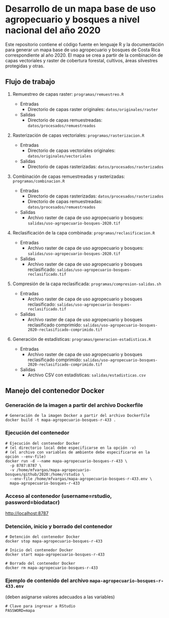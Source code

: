 # Desarrollo de un mapa base de uso agropecuario y bosques a nivel nacional del año 2020
Este repositorio contiene el código fuente en lenguaje R y la documentación para generar un mapa base de uso agropecuario y bosques de Costa Rica correspondiente al año 2020. El mapa se crea a partir de la combinación de capas vectoriales y raster de cobertura forestal, cultivos, áreas silvestres protegidas y otras.

## Flujo de trabajo

1. Remuestreo de capas raster: `programas/remuestreo.R`
    - Entradas
        - Directorio de capas raster originales: `datos/originales/raster`
    - Salidas
        - Directorio de capas remuestreadas: `datos/procesados/remuestreados`
        
2. Rasterización de capas vectoriales: `programas/rasterizacion.R`
    - Entradas
        - Directorio de capas vectoriales originales: `datos/originales/vectoriales`
    - Salidas
        - Directorio de capas rasterizadas: `datos/procesados/rasterizados`
        
3. Combinación de capas remuestreadas y rasterizadas: `programas/combinacion.R`
    - Entradas
        - Directorio de capas rasterizadas: `datos/procesados/rasterizados`
        - Directorio de capas remuestreadas: `datos/procesados/remuestreados`
    - Salidas
        - Archivo raster de capa de uso agropecuario y bosques: `salidas/uso-agropecuario-bosques-2020.tif`
        
4. Reclasificación de la capa combinada: `programas/reclasificacion.R`
    - Entradas
        - Archivo raster de capa de uso agropecuario y bosques: `salidas/uso-agropecuario-bosques-2020.tif`
    - Salidas
        - Archivo raster de capa de uso agropecuario y bosques reclasificado: `salidas/uso-agropecuario-bosques-reclasificado.tif`
        
5. Compresión de la capa reclasificada: `programas/compresion-salidas.sh`
    - Entradas
        - Archivo raster de capa de uso agropecuario y bosques reclasificado: `salidas/uso-agropecuario-bosques-reclasificado.tif`
    - Salidas
        - Archivo raster de capa de uso agropecuario y bosques reclasificado comprimido: `salidas/uso-agropecuario-bosques-2020-reclasificado-comprimido.tif`
        
6. Generación de estadísticas: `programas/generacion-estadisticas.R`
    - Entradas
        - Archivo raster de capa de uso agropecuario y bosques reclasificado comprimido: `salidas/uso-agropecuario-bosques-2020-reclasificado-comprimido.tif`
    - Salidas
        - Archivo CSV con estadísticas: `salidas/estadisticas.csv`

## Manejo del contenedor Docker

### Generación de la imagen a partir del archivo Dockerfile
```shell
# Generación de la imagen Docker a partir del archivo Dockerfile
docker build -t mapa-agropecuario-bosques-r-433 .
```

### Ejecución del contenedor
```shell
# Ejecución del contenedor Docker
# (el directorio local debe especificarse en la opción -v)
# (el archivo con variables de ambiente debe especificarse en la opción --env-file)
docker run -d --name mapa-agropecuario-bosques-r-433 \
  -p 8787:8787 \
  -v /home/mfvargas/mapa-agropecuario-bosques/github/2020:/home/rstudio \
  --env-file /home/mfvargas/mapa-agropecuario-bosques-r-433.env \
  mapa-agropecuario-bosques-r-433
```
  
### Acceso al contenedor (username=rstudio, password=biodatacr)
[http://localhost:8787](http://localhost:8787)

### Detención, inicio y borrado del contenedor
```shell
# Detención del contenedor Docker
docker stop mapa-agropecuario-bosques-r-433

# Inicio del contenedor Docker
docker start mapa-agropecuario-bosques-r-433

# Borrado del contenedor Docker
docker rm mapa-agropecuario-bosques-r-433
```

### Ejemplo de contenido del archivo `mapa-agropecuario-bosques-r-433.env`
(deben asignarse valores adecuados a las variables)
```shell
# Clave para ingresar a RStudio
PASSWORD=mapa
```
